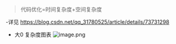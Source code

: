 > 代码优化=时间复杂度+空间复杂度

-详见
https://blog.csdn.net/qq_31780525/article/details/73731298
- 大0 复杂度图表
![image.png](https://upload-images.jianshu.io/upload_images/6634703-a4d0eaf75484d736.png?imageMogr2/auto-orient/strip%7CimageView2/2/w/1240)
